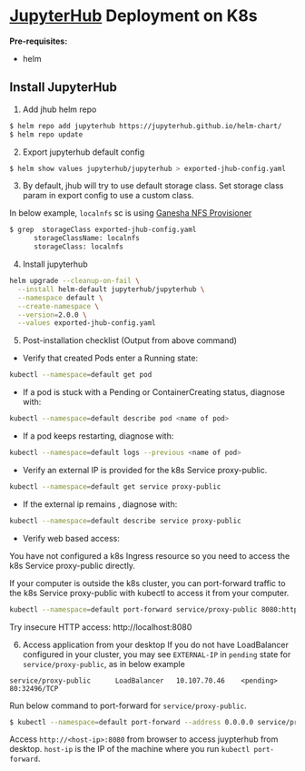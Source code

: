 # [JupyterHub](https://z2jh.jupyter.org/en/stable/jupyterhub/installation.html) Deployment on K8s

**Pre-requisites:**
- helm

## Install JupyterHub
1. Add jhub helm repo

```bash
$ helm repo add jupyterhub https://jupyterhub.github.io/helm-chart/
$ helm repo update
```

2. Export jupyterhub default config
```bash
$ helm show values jupyterhub/jupyterhub > exported-jhub-config.yaml
```

3. By default, jhub will try to use default storage class. Set storage class param in export config to use a custom class.

In below example, `localnfs` sc is using [Ganesha NFS Provisioner](../../roles/nfs-ganesha-server-and-external-provisioner/README.md)

```bash
$ grep  storageClass exported-jhub-config.yaml 
      storageClassName: localnfs
      storageClass: localnfs
```

4. Install jupyterhub

```bash
helm upgrade --cleanup-on-fail \
  --install helm-default jupyterhub/jupyterhub \
  --namespace default \
  --create-namespace \
  --version=2.0.0 \
  --values exported-jhub-config.yaml
```


5. Post-installation checklist (Output from above command)

- Verify that created Pods enter a Running state:
```bash
kubectl --namespace=default get pod
```

- If a pod is stuck with a Pending or ContainerCreating status, diagnose with:
```bash
kubectl --namespace=default describe pod <name of pod>
```

- If a pod keeps restarting, diagnose with:
```bash
kubectl --namespace=default logs --previous <name of pod>
```

- Verify an external IP is provided for the k8s Service proxy-public.
```bash
kubectl --namespace=default get service proxy-public
```

- If the external ip remains <pending>, diagnose with:
```bash
kubectl --namespace=default describe service proxy-public
```

- Verify web based access:

You have not configured a k8s Ingress resource so you need to access the k8s Service proxy-public directly.

If your computer is outside the k8s cluster, you can port-forward traffic to the k8s Service proxy-public with kubectl to access it from your computer.
```bash
kubectl --namespace=default port-forward service/proxy-public 8080:http
```

Try insecure HTTP access: http://localhost:8080

6. Access application from your desktop
If you do not have LoadBalancer configured in your cluster, you may see `EXTERNAL-IP` in `pending` state for `service/proxy-public`, as in below example

```
service/proxy-public      LoadBalancer   10.107.70.46    <pending>     80:32496/TCP 
```

Run below command to port-forward for `service/proxy-public`.

```bash
$ kubectl --namespace=default port-forward --address 0.0.0.0 service/proxy-public 8080:http
```

Access `http://<host-ip>:8080` from browser to access juypterhub from desktop. `host-ip` is the IP of the machine where you run `kubectl port-forward`.